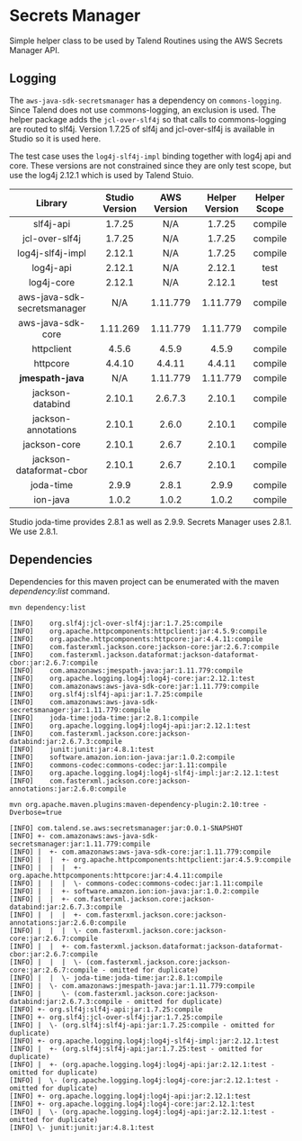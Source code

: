 # Secrets Manager

Simple helper class to be used by Talend Routines using the AWS Secrets Manager API.


## Logging

The `aws-java-sdk-secretsmanager` has a dependency on `commons-logging`.  Since Talend does not use commons-logging, an exclusion is used.  The helper package adds the `jcl-over-slf4j` so that calls to commons-logging are routed to slf4j.  Version 1.7.25 of slf4j and jcl-over-slf4j is available in Studio so it is used here.

The test case uses the `log4j-slf4j-impl` binding together with log4j api and core.  These versions are not constrained since they are only test scope, but use the log4j 2.12.1 which is used by Talend Stuio.


| Library                     |Studio Version  | AWS Version | Helper Version  | Helper Scope |
|:---------------------------:|:--------------:|:-----------:|:---------------:|:------------:|
| slf4j-api                   |  1.7.25        |  N/A        | 1.7.25          | compile      |
| jcl-over-slf4j              |  1.7.25        |  N/A        | 1.7.25          | compile      |
| log4j-slf4j-impl            |  2.12.1        |  N/A        | 1.7.25          | compile      |
| log4j-api                   |  2.12.1        |  N/A        | 2.12.1          | test         |
| log4j-core                  |  2.12.1        |  N/A        | 2.12.1          | test         |
| aws-java-sdk-secretsmanager |  N/A           | 1.11.779    | 1.11.779        | compile      |
| aws-java-sdk-core           |  1.11.269      | 1.11.779    | 1.11.779        | compile      |
| httpclient                  |  4.5.6         | 4.5.9       | 4.5.9           | compile      |
| httpcore                    |  4.4.10        | 4.4.11      | 4.4.11          | compile      |
| **jmespath-java**           |  N/A           | 1.11.779    | 1.11.779        | compile      |
| jackson-databind            |  2.10.1        | 2.6.7.3     | 2.10.1          | compile      |
| jackson-annotations         |  2.10.1        | 2.6.0       | 2.10.1          | compile      |
| jackson-core                |  2.10.1        | 2.6.7       | 2.10.1          | compile      |
| jackson-dataformat-cbor     |  2.10.1        | 2.6.7       | 2.10.1          | compile      |
| joda-time                   |  2.9.9         | 2.8.1       | 2.9.9           | compile      |
| ion-java                    |  1.0.2         | 1.0.2       | 1.0.2           | compile      |


Studio joda-time provides 2.8.1 as well as 2.9.9.  Secrets Manager uses 2.8.1.  We use 2.8.1.

## Dependencies

Dependencies for this maven project can be enumerated with the maven _dependency:list_ command.

````
mvn dependency:list

[INFO]    org.slf4j:jcl-over-slf4j:jar:1.7.25:compile
[INFO]    org.apache.httpcomponents:httpclient:jar:4.5.9:compile
[INFO]    org.apache.httpcomponents:httpcore:jar:4.4.11:compile
[INFO]    com.fasterxml.jackson.core:jackson-core:jar:2.6.7:compile
[INFO]    com.fasterxml.jackson.dataformat:jackson-dataformat-cbor:jar:2.6.7:compile
[INFO]    com.amazonaws:jmespath-java:jar:1.11.779:compile
[INFO]    org.apache.logging.log4j:log4j-core:jar:2.12.1:test
[INFO]    com.amazonaws:aws-java-sdk-core:jar:1.11.779:compile
[INFO]    org.slf4j:slf4j-api:jar:1.7.25:compile
[INFO]    com.amazonaws:aws-java-sdk-secretsmanager:jar:1.11.779:compile
[INFO]    joda-time:joda-time:jar:2.8.1:compile
[INFO]    org.apache.logging.log4j:log4j-api:jar:2.12.1:test
[INFO]    com.fasterxml.jackson.core:jackson-databind:jar:2.6.7.3:compile
[INFO]    junit:junit:jar:4.8.1:test
[INFO]    software.amazon.ion:ion-java:jar:1.0.2:compile
[INFO]    commons-codec:commons-codec:jar:1.11:compile
[INFO]    org.apache.logging.log4j:log4j-slf4j-impl:jar:2.12.1:test
[INFO]    com.fasterxml.jackson.core:jackson-annotations:jar:2.6.0:compile
````

````
mvn org.apache.maven.plugins:maven-dependency-plugin:2.10:tree -Dverbose=true

[INFO] com.talend.se.aws:secretsmanager:jar:0.0.1-SNAPSHOT
[INFO] +- com.amazonaws:aws-java-sdk-secretsmanager:jar:1.11.779:compile
[INFO] |  +- com.amazonaws:aws-java-sdk-core:jar:1.11.779:compile
[INFO] |  |  +- org.apache.httpcomponents:httpclient:jar:4.5.9:compile
[INFO] |  |  |  +- org.apache.httpcomponents:httpcore:jar:4.4.11:compile
[INFO] |  |  |  \- commons-codec:commons-codec:jar:1.11:compile
[INFO] |  |  +- software.amazon.ion:ion-java:jar:1.0.2:compile
[INFO] |  |  +- com.fasterxml.jackson.core:jackson-databind:jar:2.6.7.3:compile
[INFO] |  |  |  +- com.fasterxml.jackson.core:jackson-annotations:jar:2.6.0:compile
[INFO] |  |  |  \- com.fasterxml.jackson.core:jackson-core:jar:2.6.7:compile
[INFO] |  |  +- com.fasterxml.jackson.dataformat:jackson-dataformat-cbor:jar:2.6.7:compile
[INFO] |  |  |  \- (com.fasterxml.jackson.core:jackson-core:jar:2.6.7:compile - omitted for duplicate)
[INFO] |  |  \- joda-time:joda-time:jar:2.8.1:compile
[INFO] |  \- com.amazonaws:jmespath-java:jar:1.11.779:compile
[INFO] |     \- (com.fasterxml.jackson.core:jackson-databind:jar:2.6.7.3:compile - omitted for duplicate)
[INFO] +- org.slf4j:slf4j-api:jar:1.7.25:compile
[INFO] +- org.slf4j:jcl-over-slf4j:jar:1.7.25:compile
[INFO] |  \- (org.slf4j:slf4j-api:jar:1.7.25:compile - omitted for duplicate)
[INFO] +- org.apache.logging.log4j:log4j-slf4j-impl:jar:2.12.1:test
[INFO] |  +- (org.slf4j:slf4j-api:jar:1.7.25:test - omitted for duplicate)
[INFO] |  +- (org.apache.logging.log4j:log4j-api:jar:2.12.1:test - omitted for duplicate)
[INFO] |  \- (org.apache.logging.log4j:log4j-core:jar:2.12.1:test - omitted for duplicate)
[INFO] +- org.apache.logging.log4j:log4j-api:jar:2.12.1:test
[INFO] +- org.apache.logging.log4j:log4j-core:jar:2.12.1:test
[INFO] |  \- (org.apache.logging.log4j:log4j-api:jar:2.12.1:test - omitted for duplicate)
[INFO] \- junit:junit:jar:4.8.1:test
````
